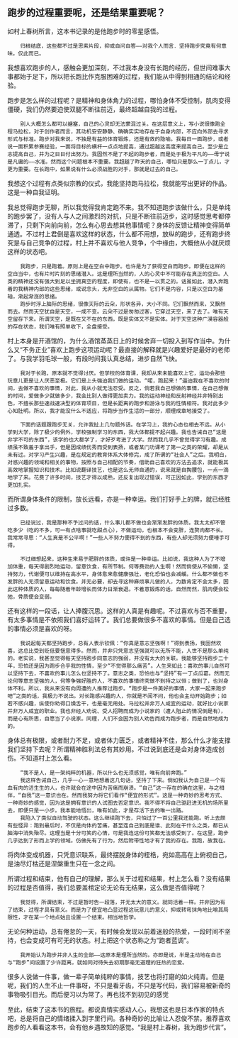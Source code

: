 ## 跑步的过程重要呢，还是结果重要呢？
如村上春树所言，这本书记录的是他跑步时的零星感悟。
```
    归根结底，这些都不过是思索片段，抑或自问自答——对我个人而言．坚持跑步究竟有何意味。仅此而已。
```
我想喜欢跑步的人，感触会更加深刻，不过我本身没有长跑的经历，但世间难事大事都始于足下，所以把长跑比作克服困难的过程，我们能从中得到相通的结论和经验。

跑步是怎么样的过程呢？是精神和身体角力的过程，哪怕身体不受控制，肌肉变得僵硬，我们仍然要迫使双腿不断往前迈，最终超越自我的过程。
```
    别人大概怎么都可以搪塞，自己的心灵却无法蒙混过关。在这层意义上，写小说很像跑全程马拉松，对于创作者而言，其动机安安静静、确确实实地存在于自身内部，不应向外部去寻求形式与标准。跑步对我来说，不独是有益的体育锻炼，还是有效的隐喻。我每日一面跑步，或者说一面积累参赛经验，一面将目标的横杆一点点地提高，通过超越这高度来提高自己。至少是立志提高自己，并为之日日付出努力。我固然不是了不起的跑步者，而是处于极为平凡的——毋宁说是凡庸的——水准。然而这个问题根本不重要。我超越了昨天的自己，哪怕只是那么一丁点儿，才更为重要。在长跑中，如果说有什么必须战胜的对手，那就是过去的自己。
```
我想这个过程有点类似宗教的仪式，我能坚持跑马拉松，我就能写出更好的作品。这是一种自我证明。

我总觉得跑步无聊，所以我觉得我肯定跑不来。我不知道跑步该做什么，只是单纯的跑步罢了，没有人与人之间激烈的对抗，只是不断往前迈步，这时感觉思考都停滞了，只剩下向前向前，怎么有心思去想其他事情呢？身体的反馈让精神变得简单通透。不过村上君倒是喜欢这样的状态，什么都不用想，放纵的跑步，还有跑步终究是与自己竞争的过程，村上并不喜欢与他人竞争，个中缘由，大概他从小就厌烦这样的状态吧。
```
    我跑步，只是跑着。原则上是在空白中跑步。也许是为了获得空白而跑步。即便在这样的空白当中，也有片时片刻的思绪潜入。这是理所当然的，人的心灵中不可能存在真正的空白。人类的精神还没有强大到足以坐拥真空的程度，即使有，也不是一以贯之的。话虽如此，潜入奔跑着的我精神内部的这些思绪，或说念头，无非空白的从属物。它们不是内容，只是以空白为基轴，渐起渐涨的思绪。
    跑步时浮上脑际的思绪，很像天际的云朵，形状各异，大小不同。它们飘然而来，又飘然而去。然而天空犹自是天空，一成不变。云朵不过是匆匆过客，它穿过天空，来了去了。唯有天空留存下来。所谓天空，是既在又不在的东西，既是实体又不是实体。对于天空这种广漠容器般的存在状态，我们唯有照单收下，全盘接受。
```
村上本身是开酒馆的，为什么酒馆蒸蒸日上的时候舍弃一切投入到写作当中。为什么又“不务正业”喜欢上跑步这项运动呢？最直接的解释就是兴趣爱好是最好的老师了。与我学羽毛球一般，有段时间我认真总结，进步自然飞快。
```
    我对于长跑，原本就不觉得讨厌。但学校的体育课，我却从来未能喜欢上它，运动会那些玩意儿更是让人厌恶至极。它们是上头强迫我们做的运动。“喏，跑起来！”逼迫我在不喜欢的时间，去做不喜欢的事情，对此，我从小就无法忍受。反之，倘若我自己想做的事情，在自己想做的时间，爱做多少就做多少，我会比别人做得更加卖力。我的运动神经和反射神经并非特别出色，不擅长那些速战速决型的体育项目，但是长距离的跑步和游泳与我的性情相符。我对此多少心知肚明。所以，我才能没什么不适应，将跑步当作生活的一部分，顺理成章地接受了。

    下面的话题跟跑步无关，允许我扯上几句题外话。在学习上，我的心态也相去不远。从小学到大学，除了极少的例外，学校强制学习的东西，我大体都提不起兴趣。我也告诫自己“这是非学不可的东西”，该学的也大都学了，才好歹考进了大学。然而我几乎不曾觉得学习有趣。成绩虽不致羞于拿出手，但是因成绩优秀而受到表扬，或者某门功课考了第一之类的荣耀，却是从未有过。对学习产生兴趣，是在规定的教育体系大体修完，成了所谓的“社会人”之后。我明白，对感兴趣的领域和相关的事物，按照与自己相配的节奏，借助自己喜欢的方法去追求，就能极其高效地掌握知识和技术。比如说翻译技艺，也是这么无师自通的，说来就是自掏腰包，一点一滴地学了来。花费了许多时间，技艺才得以成熟，还反复出现过错误，可正因如此，学到的东西才更加扎实。
```
而所谓身体条件的限制，放长远看，亦是一种幸运。我们打好手上的牌，就已经胜过多数。
```
    已经说过，我是那种不予过问的话，什么事儿都不做也会渐渐发胖的体质。我太太却不管吃多少（吃的不多，可一有点啥事就吃甜点心），不做运动，也根本不会变胖，连赘肉都不长。我常常寻思：“人生真是不公平啊！”一些人不努力便得不到的东西，有些人却无须努力便唾手可得。

    不过细想起来，这种生来易于肥胖的体质，或许是一种幸运。比如说，我这种人为了不增加体重，每天得剧烈地运动，留意饮食，有所节制。何等费劲的人生啊！然而倘使从不偷懒，坚持努力，代谢便可以维持在高水平，身体愈来愈健康强壮，老化恐怕也会减缓。什么都不做也不发胖的人无须留意运动和饮食。并无必要，却去寻这种麻烦事儿做的人，为数肯定不会太多，因此这种体质的人，每每随着年龄增长而体力日渐衰退。不着意锻炼的话，自然而然，肌肉便会松弛，骨质便会变弱。
```
还有这样的一段话，让人捧腹沉思。这样的人真是有趣呢。不过喜欢与否不重要，有太多事情是不依照我们喜好运转了。我们总要做很多不喜欢的事情。但是自己选的事情必须是喜欢的呀。
```
    我说起每天都坚持跑步，总有人表示钦佩：“你真是意志坚强啊！”得到表扬，我固然欢喜，这总比受到贬低要惬意得多。然而，并非只凭意志坚强就可以无所不能，人世不是那么单纯的。老实说，我甚至觉得每天坚持跑步同意志的强弱，并没有太大的关联。我能够坚持跑步二十年，恐怕还是因为跑步合乎我的性情，至少“不觉得那么痛苦”。人生来如此：喜欢的事儿自然可以坚持下去，不喜欢的事儿怎么也坚持不了。意志之类，恐怕也与“坚持”有一丁点瓜葛。然而无论何等意志坚强的人，何等争强好胜的人，不喜欢的事情终究做不到持之以恒；做到了，也对身体不利。所以，我从来没有向周遭的人推荐过跑步。“跑步是一件美好的事情，大家一起来跑步吧”之类的话，我极力不说出。对长跑感兴趣的人，你就是不闻不问，他也会主动开始跑步；如若不感兴趣，纵使你劝得口燥舌干，也是毫无用处。马拉松并非万人咸宜的运动，就好比小说家并非万人咸宜的职业。我也非经人劝说、受人招聘而成为小说家的（遭人阻止的情况倒是有），而是心有所思，自愿当了小说家。同理，人们不会因为别人劝告而成为跑步者，而是自然地成为的。
```
身体总有极限，或者耐力不足，或者体力匮乏，或者精神不佳，那么什么才能支撑我们坚持下去呢？所谓精神胜利法总有其妙用。不过说到底还是会对身体造成创伤。不知道村上怎么看。

```
    “我不是人，是一架纯粹的机器，所以什么也无须感觉，唯有向前奔跑。”
    我这样告诫自己，几乎一心一意地想着这几句话，坚持了下来。倘如我认为自己是一个有血有肉的活生生的人，也许就会在途中因为苦痛而崩溃。“自己”这一存在的确在这里，与之相伴，“自我”这一意识也在。然而我努力将它们看作“便宜的形式”。这是一种奇妙的思考方式、一种奇妙的感觉，因为这是拥有意识的人试图去否定意识。我不得不将自己驱赶进无机的场所里去，即便只是一小步。我本能地悟出，唯有如此，才是存活下去的唯一出路。
    我陷入了类似自动驾驶的状态。这么继续跑下去，只怕过了一百公里我还能跑。听上去颇有些怪异：跑到最后时，不仅是肉体的苦痛，甚至连自己到底是谁、此刻在干什么之类，都已从脑海中消失殆尽。这理当是十分可笑的心情，可是我连这份可笑都无法感受到了。在这里，跑步几乎达到了形而上学的领域。仿佛先有了行为，然后附带性地才有了我的存在。我跑，故我在。
```
将肉体变成机器，只凭意识联系，最终摆脱身体的桎梏，宛如高高在上俯视自己，是油尽灯枯还是涅槃重生只在一念之间。

所谓过程和结束，他有自己的理解，那么关于过程和结果，村上怎么看？没有结果的过程是否值得，我们总要盖棺定论无论有无结果，这么做是否值得呢？
```
    我觉得，所谓结束，不过是暂时告一段落，并无太大的意义。就同活着一样。并非因为有了结束，过程才具有意义。而是为了便宜地凸显过程这玩意儿的意义，抑或转弯抹角地比喻其局限性，才在某一个地点姑且设置一个结束。相当地哲学。
```
无论何种运动，总有倦怠的一天，有时候会发现以前着迷般的热爱，一段时间不坚持，也会变成可有可无的状态。村上把这个状态称之为“跑者蓝调”。

```
    我开始认为跑步并非人生的全部——这原本是理所当然的。亦即是说，半是主动地在自己与“跑步”间设置了少许距离，就如同对待失去初期那毫无道理的狂热的恋爱。
```
很多人说做一件事，做一辈子简单纯粹的事情，技艺也将打磨的如火纯青。但是呢，我们的人生不止一件事呀，不只是看牙齿，不只是写代码，我们容易被新奇的事物吸引目光。而后便习以为常了。再也找不到初见的感觉

至此，结束了这本书的旅程。都说真情实感动人心，我想这也是日本作家的特点吧，总是将自己的情绪揉入到字里行间。各种奇妙的比喻让人忍俊不禁。推荐喜欢跑步的人看看这本书，会有他乡遇故知的感觉。“我是村上春树，我为跑步代言”。

